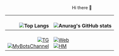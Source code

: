 <!--
**SevaShpun/SevaShpun** is a ✨ _special_ ✨ repository because its `README.md` (this file) appears on your GitHub profile.

Here are some ideas to get you started:

- 🔭 I’m currently working on ...
- 🌱 I’m currently learning ...
- 👯 I’m looking to collaborate on ...
- 🤔 I’m looking for help with ...
- 💬 Ask me about ...
- 📫 How to reach me: ...
- 😄 Pronouns: ...
- ⚡ Fun fact: ...
-->

<div align="center">
Hi there 👋

|<br>![Top Langs](https://github-readme-stats.vercel.app/api/top-langs/?username=sevashpun&hide=TeX&layout=compact&langs_count=10&theme=tokyonight)|<br>![Anurag's GitHub stats](https://github-readme-stats.vercel.app/api?username=sevashpun&count_private=true&theme=tokyonight) |
| -:   | :- |
|<br>[![TG](https://img.shields.io/badge/TG-Contact:@Pa3pa6oT4uk-blue)](https://t.me/Pa3pa6oT4uk)<br> [![MyBotsChannel](https://img.shields.io/badge/Bots-Channel:@dev_projects-blue)](https://t.me/dev_projects)|<br>[![Web](https://img.shields.io/badge/Web-Site:shpun.ru-blue)](https://shpun.ru)<br>[![HM](https://img.shields.io/badge/TelegramBot-Manager:shpun.ru/hm-blue)](https://shpun.ru/hm)|


<!--
![Top Langs](https://github-readme-stats.vercel.app/api/top-langs/?username=sevashpun&hide=TeX&layout=compact&langs_count=10&theme=tokyonight)

[![Web](https://img.shields.io/badge/Web-shpun.ru-brightgreen)](https://shpun.ru)<br>
[![HM](https://img.shields.io/badge/WebHook-TGWebHookManager-blue)](https://shpun.ru/hm)<br>
[![TG](https://img.shields.io/badge/MyTelegram-@Pa3pa6oT4uk-blue)](https://t.me/Pa3pa6oT4uk)<br>
[![Bots](https://img.shields.io/badge/MyBotsChannel-@dev_projects-blue)](https://t.me/dev_projects)
[Web: shpun.ru](https://shpun.ru) [TG: @Pa3pa6oT4uk](https://t.me/Pa3pa6oT4uk) [My TG bots: @dev_projects](https://t.me/dev_projects)
![Anurag's GitHub stats](https://github-readme-stats.vercel.app/api?username=sevashpun&count_private=true&theme=tokyonight)
-->

</div>
